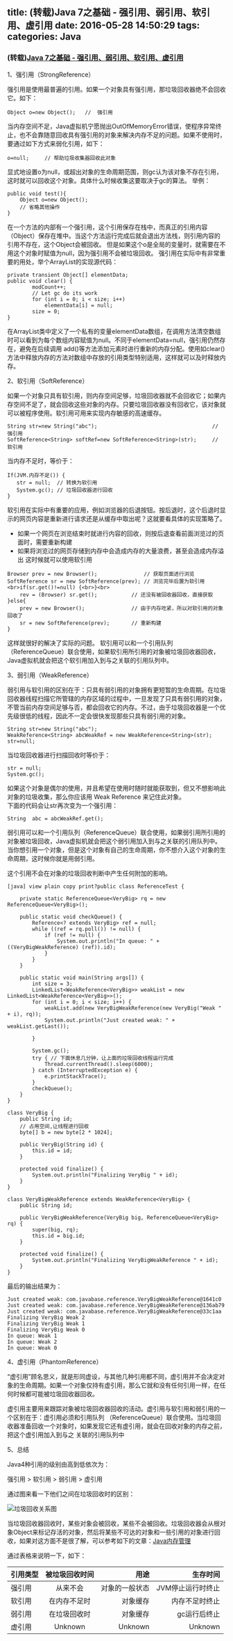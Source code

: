 title: (转载)Java 7之基础 - 强引用、弱引用、软引用、虚引用
date: 2016-05-28 14:50:29
tags:
categories: Java
---


### (转载)[Java 7之基础 - 强引用、弱引用、软引用、虚引用](http://blog.csdn.net/mazhimazh/article/details/19752475)

1、强引用（StrongReference）

强引用是使用最普遍的引用。如果一个对象具有强引用，那垃圾回收器绝不会回收它。如下：

````
Object o=new Object();   //  强引用 
````
当内存空间不足，Java虚拟机宁愿抛出OutOfMemoryError错误，使程序异常终止，也不会靠随意回收具有强引用的对象来解决内存不足的问题。如果不使用时，要通过如下方式来弱化引用，如下：

````
o=null;     // 帮助垃圾收集器回收此对象
````
显式地设置o为null，或超出对象的生命周期范围，则gc认为该对象不存在引用，这时就可以回收这个对象。具体什么时候收集这要取决于gc的算法。
举例：

````
public void test(){  
    Object o=new Object();  
    // 省略其他操作  
}  
````
在一个方法的内部有一个强引用，这个引用保存在栈中，而真正的引用内容（Object）保存在堆中。当这个方法运行完成后就会退出方法栈，则引用内容的引用不存在，这个Object会被回收。
但是如果这个o是全局的变量时，就需要在不用这个对象时赋值为null，因为强引用不会被垃圾回收。
强引用在实际中有非常重要的用处，举个ArrayList的实现源代码：

````
private transient Object[] elementData;  
public void clear() {  
        modCount++;  
        // Let gc do its work  
        for (int i = 0; i < size; i++)  
            elementData[i] = null;  
        size = 0;  
}  
````
在ArrayList类中定义了一个私有的变量elementData数组，在调用方法清空数组时可以看到为每个数组内容赋值为null。不同于elementData=null，强引用仍然存在，避免在后续调用 add()等方法添加元素时进行重新的内存分配。使用如clear()方法中释放内存的方法对数组中存放的引用类型特别适用，这样就可以及时释放内存。

2、软引用（SoftReference）

如果一个对象只具有软引用，则内存空间足够，垃圾回收器就不会回收它；如果内存空间不足了，就会回收这些对象的内存。只要垃圾回收器没有回收它，该对象就可以被程序使用。软引用可用来实现内存敏感的高速缓存。 

````
String str=new String("abc");                                     // 强引用  
SoftReference<String> softRef=new SoftReference<String>(str);     // 软引用 
````
当内存不足时，等价于：

````
If(JVM.内存不足()) {  
   str = null;  // 转换为软引用  
   System.gc(); // 垃圾回收器进行回收  
}  
````

软引用在实际中有重要的应用，例如浏览器的后退按钮。按后退时，这个后退时显示的网页内容是重新进行请求还是从缓存中取出呢？这就要看具体的实现策略了。

- 如果一个网页在浏览结束时就进行内容的回收，则按后退查看前面浏览过的页面时，需要重新构建
- 如果将浏览过的网页存储到内存中会造成内存的大量浪费，甚至会造成内存溢出
这时候就可以使用软引用

````
Browser prev = new Browser();               // 获取页面进行浏览  
SoftReference sr = new SoftReference(prev); // 浏览完毕后置为软引用         
<br>if(sr.get()!=null) {<br>}<br>  
    rev = (Browser) sr.get();           // 还没有被回收器回收，直接获取  
}else{  
    prev = new Browser();               // 由于内存吃紧，所以对软引用的对象回收了  
    sr = new SoftReference(prev);       // 重新构建  
}  
````
这样就很好的解决了实际的问题。
       软引用可以和一个引用队列（ReferenceQueue）联合使用，如果软引用所引用的对象被垃圾回收器回收，Java虚拟机就会把这个软引用加入到与之关联的引用队列中。


3、弱引用（WeakReference）

   弱引用与软引用的区别在于：只具有弱引用的对象拥有更短暂的生命周期。在垃圾回收器线程扫描它所管辖的内存区域的过程中，一旦发现了只具有弱引用的对象，不管当前内存空间足够与否，都会回收它的内存。不过，由于垃圾回收器是一个优先级很低的线程，因此不一定会很快发现那些只具有弱引用的对象。
   
 ````
 String str=new String("abc");      
WeakReference<String> abcWeakRef = new WeakReference<String>(str);  
str=null;    
 ````
 当垃圾回收器进行扫描回收时等价于：
 
 ````
 str = null;  
System.gc();  
 ````
 如果这个对象是偶尔的使用，并且希望在使用时随时就能获取到，但又不想影响此对象的垃圾收集，那么你应该用 Weak Reference 来记住此对象。   
   下面的代码会让str再次变为一个强引用：
   
   ````
   String  abc = abcWeakRef.get();
   ````
   弱引用可以和一个引用队列（ReferenceQueue）联合使用，如果弱引用所引用的对象被垃圾回收，Java虚拟机就会把这个弱引用加入到与之关联的引用队列中。
当你想引用一个对象，但是这个对象有自己的生命周期，你不想介入这个对象的生命周期，这时候你就是用弱引用。

这个引用不会在对象的垃圾回收判断中产生任何附加的影响。

````
[java] view plain copy print?public class ReferenceTest {  
  
    private static ReferenceQueue<VeryBig> rq = new ReferenceQueue<VeryBig>();  
  
    public static void checkQueue() {  
        Reference<? extends VeryBig> ref = null;  
        while ((ref = rq.poll()) != null) {  
            if (ref != null) {  
                System.out.println("In queue: " + ((VeryBigWeakReference) (ref)).id);  
            }  
        }  
    }  
  
    public static void main(String args[]) {  
        int size = 3;  
        LinkedList<WeakReference<VeryBig>> weakList = new LinkedList<WeakReference<VeryBig>>();  
        for (int i = 0; i < size; i++) {  
            weakList.add(new VeryBigWeakReference(new VeryBig("Weak " + i), rq));  
            System.out.println("Just created weak: " + weakList.getLast());  
  
        }  
  
        System.gc();   
        try { // 下面休息几分钟，让上面的垃圾回收线程运行完成  
            Thread.currentThread().sleep(6000);  
        } catch (InterruptedException e) {  
            e.printStackTrace();  
        }  
        checkQueue();  
    }  
}  
  
class VeryBig {  
    public String id;  
    // 占用空间,让线程进行回收  
    byte[] b = new byte[2 * 1024];  
  
    public VeryBig(String id) {  
        this.id = id;  
    }  
  
    protected void finalize() {  
        System.out.println("Finalizing VeryBig " + id);  
    }  
}  
  
class VeryBigWeakReference extends WeakReference<VeryBig> {  
    public String id;  
  
    public VeryBigWeakReference(VeryBig big, ReferenceQueue<VeryBig> rq) {  
        super(big, rq);  
        this.id = big.id;  
    }  
  
    protected void finalize() {  
        System.out.println("Finalizing VeryBigWeakReference " + id);  
    }  
}  
````
最后的输出结果为：

````
Just created weak: com.javabase.reference.VeryBigWeakReference@1641c0  
Just created weak: com.javabase.reference.VeryBigWeakReference@136ab79  
Just created weak: com.javabase.reference.VeryBigWeakReference@33c1aa  
Finalizing VeryBig Weak 2  
Finalizing VeryBig Weak 1  
Finalizing VeryBig Weak 0  
In queue: Weak 1  
In queue: Weak 2  
In queue: Weak 0  
````

4、虚引用（PhantomReference）

 “虚引用”顾名思义，就是形同虚设，与其他几种引用都不同，虚引用并不会决定对象的生命周期。如果一个对象仅持有虚引用，那么它就和没有任何引用一样，在任何时候都可能被垃圾回收器回收。

  虚引用主要用来跟踪对象被垃圾回收器回收的活动。虚引用与软引用和弱引用的一个区别在于：虚引用必须和引用队列 （ReferenceQueue）联合使用。当垃圾回收器准备回收一个对象时，如果发现它还有虚引用，就会在回收对象的内存之前，把这个虚引用加入到与之 关联的引用队列中
    
5、总结

Java4种引用的级别由高到低依次为：

强引用  >  软引用  >  弱引用  >  虚引用

通过图来看一下他们之间在垃圾回收时的区别：

![垃圾回收关系图](http://upload-images.jianshu.io/upload_images/1534431-6fd93a3a77688946?imageMogr2/auto-orient/strip%7CimageView2/2/w/1240)

当垃圾回收器回收时，某些对象会被回收，某些不会被回收。垃圾回收器会从根对象Object来标记存活的对象，然后将某些不可达的对象和一些引用的对象进行回收，如果对这方面不是很了解，可以参考如下的文章：[Java内存管理](http://blog.csdn.net/mazhimazh/article/category/1907599)

通过表格来说明一下，如下：

| 引用类型 | 被垃圾回收时间  |  用途 	 		| 生存时间 |
|:------- |:------------:| ------------:| -------------:|
| 强引用   | 从来不会 		  | 对象的一般状态 |  JVM停止运行时终止 |
| 软引用   | 在内存不足时   |  对象缓存 		|  内存不足时终止 |
| 弱引用 	| 在垃圾回收时   |  对象缓存 		|  gc运行后终止 |
| 虚引用 	| Unknown      |  Unknown 		|  Unknown |